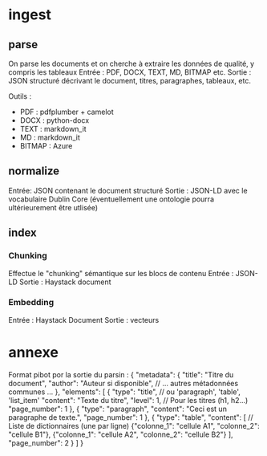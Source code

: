 # ingest

## parse
On parse les documents et on cherche à extraire les données de qualité, y compris les tableaux
Entrée : PDF, DOCX, TEXT, MD, BITMAP etc.
Sortie : JSON structuré décrivant le document, titres, paragraphes, tableaux, etc.

Outils : 
- PDF : pdfplumber + camelot
- DOCX : python-docx
- TEXT : markdown_it
- MD : markdown_it
- BITMAP : Azure



## normalize

Entrée: JSON contenant le document structuré
Sortie : JSON-LD avec le vocabulaire Dublin Core (éventuellement une ontologie pourra ultérieurement être utlisée)

## index

### Chunking
Effectue le "chunking" sémantique sur les blocs de contenu
Entrée : JSON-LD
Sortie : Haystack document

### Embedding
Entrée : Haystack Document
Sortie : vecteurs


# annexe

Format pibot por la sortie du parsin :
{
  "metadata": {
    "title": "Titre du document",
    "author": "Auteur si disponible",
    // ... autres métadonnées communes ...
  },
  "elements": [
    {
      "type": "title", // ou 'paragraph', 'table', 'list_item'
      "content": "Texte du titre",
      "level": 1, // Pour les titres (h1, h2...)
      "page_number": 1 
    },
    {
      "type": "paragraph",
      "content": "Ceci est un paragraphe de texte.",
      "page_number": 1
    },
    {
      "type": "table",
      "content": [  // Liste de dictionnaires (une par ligne)
        {"colonne_1": "cellule A1", "colonne_2": "cellule B1"},
        {"colonne_1": "cellule A2", "colonne_2": "cellule B2"}
      ],
      "page_number": 2
    }
  ]
}
